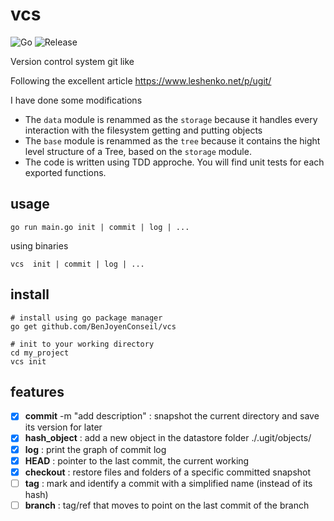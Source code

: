 # vcs
![Go](https://github.com/BenJoyenConseil/vcs/workflows/Go/badge.svg)
![Release](https://img.shields.io/github/v/release/BenJoyenConseil/vcs.svg)

Version control system git like

Following the excellent article https://www.leshenko.net/p/ugit/

I have done some modifications
- The `data` module is renammed as the `storage` because it handles every interaction with the filesystem getting and putting objects
- The `base` module is renammed as the `tree` because it contains the hight level structure of a Tree, based on the `storage` module. 
- The code is written using TDD approche. You will find unit tests for each exported functions.

## usage

    go run main.go init | commit | log | ...
  
using binaries
  
    vcs  init | commit | log | ...

## install

    # install using go package manager
    go get github.com/BenJoyenConseil/vcs

    # init to your working directory
    cd my_project
    vcs init

## features

- [x] **commit** -m "add description" : snapshot the current directory and save its version for later
- [x] **hash_object** : add a new object in the datastore folder ./.ugit/objects/
- [x] **log** : print the graph of commit log
- [x] **HEAD** : pointer to the last commit, the current working
- [x] **checkout** : restore files and folders of a specific committed snapshot
- [ ] **tag** : mark and identify a commit with a simplified name (instead of its hash)
- [ ] **branch** : tag/ref that moves to point on the last commit of the branch
